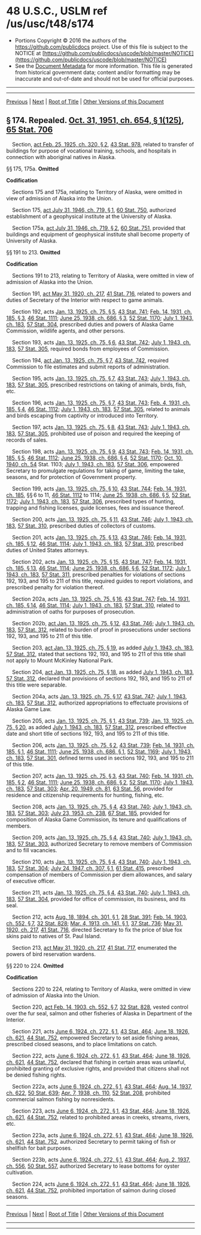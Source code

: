 ---
---

# 48 U.S.C., USLM ref /us/usc/t48/s174

* Portions Copyright © 2016 the authors of the https://github.com/publicdocs project.
  Use of this file is subject to the NOTICE at [https://github.com/publicdocs/uscode/blob/master/NOTICE](https://github.com/publicdocs/uscode/blob/master/NOTICE)
* See the [Document Metadata](././../../../..//README.md) for more information.
  This file is generated from historical government data; content and/or formatting may be inaccurate and out-of-date and should not be used for official purposes.

----------
----------

[Previous](./../../../..//us/usc/t48/ch2/m__us_usc_t48_s171.md) | [Next](./../../../..//us/usc/t48/ch2/m__us_usc_t48_s225.md) | [Root of Title](./../../../../) | [Other Versions of this Document](https://publicdocs.github.io/go/links?ns=uslm&ref=%2Fus%2Fusc%2Ft48%2Fs174)

## § 174. Repealed. [Oct. 31, 1951, ch. 654, § 1(125)][/us/act/1951-10-31/ch654/s1/125], [65 Stat. 706][/us/stat/65/706]

    Section, [act Feb. 25, 1925, ch. 320, § 2][/us/act/1925-02-25/ch320/s2], [43 Stat. 978][/us/stat/43/978], related to transfer of buildings for purpose of vocational training, schools, and hospitals in connection with aboriginal natives in Alaska.

§§ 175, 175a. __Omitted__ 

 __Codification__ 

    Sections 175 and 175a, relating to Territory of Alaska, were omitted in view of admission of Alaska into the Union.

    Section 175, [act July 31, 1946, ch. 719, § 1][/us/act/1946-07-31/ch719/s1], [60 Stat. 750][/us/stat/60/750], authorized establishment of a geophysical institute at the University of Alaska.

    Section 175a, [act July 31, 1946, ch. 719, § 2][/us/act/1946-07-31/ch719/s2], [60 Stat. 751][/us/stat/60/751], provided that buildings and equipment of geophysical institute shall become property of University of Alaska.

§§ 191 to 213. __Omitted__ 

 __Codification__ 

    Sections 191 to 213, relating to Territory of Alaska, were omitted in view of admission of Alaska into the Union.

    Section 191, [act May 31, 1920, ch. 217][/us/act/1920-05-31/ch217], [41 Stat. 716][/us/stat/41/716], related to powers and duties of Secretary of the Interior with respect to game animals.

    Section 192, acts [Jan. 13, 1925, ch. 75, § 5][/us/act/1925-01-13/ch75/s5], [43 Stat. 741][/us/stat/43/741]; [Feb. 14, 1931, ch. 185, § 3][/us/act/1931-02-14/ch185/s3], [46 Stat. 1111][/us/stat/46/1111]; [June 25, 1938, ch. 686, § 3][/us/act/1938-06-25/ch686/s3], [52 Stat. 1170][/us/stat/52/1170]; [July 1, 1943, ch. 183][/us/act/1943-07-01/ch183], [57 Stat. 304][/us/stat/57/304], prescribed duties and powers of Alaska Game Commission, wildlife agents, and other persons.

    Section 193, acts [Jan. 13, 1925, ch. 75, § 6][/us/act/1925-01-13/ch75/s6], [43 Stat. 742][/us/stat/43/742]; [July 1, 1943, ch. 183][/us/act/1943-07-01/ch183], [57 Stat. 305][/us/stat/57/305], required bonds from employees of Commission.

    Section 194, [act Jan. 13, 1925, ch. 75, § 7][/us/act/1925-01-13/ch75/s7], [43 Stat. 742][/us/stat/43/742], required Commission to file estimates and submit reports of administration.

    Section 195, acts [Jan. 13, 1925, ch. 75, § 7][/us/act/1925-01-13/ch75/s7], [43 Stat. 743][/us/stat/43/743]; [July 1, 1943, ch. 183][/us/act/1943-07-01/ch183], [57 Stat. 305][/us/stat/57/305], prescribed restrictions on taking of animals, birds, fish, etc.

    Section 196, acts [Jan. 13, 1925, ch. 75, § 7][/us/act/1925-01-13/ch75/s7], [43 Stat. 743][/us/stat/43/743]; [Feb. 4, 1931, ch. 185, § 4][/us/act/1931-02-04/ch185/s4], [46 Stat. 1112][/us/stat/46/1112]; [July 1, 1943, ch. 183][/us/act/1943-07-01/ch183], [57 Stat. 305][/us/stat/57/305], related to animals and birds escaping from captivity or introduced into Territory.

    Section 197, acts [Jan. 13, 1925, ch. 75, § 8][/us/act/1925-01-13/ch75/s8], [43 Stat. 743][/us/stat/43/743]; [July 1, 1943, ch. 183][/us/act/1943-07-01/ch183], [57 Stat. 305][/us/stat/57/305], prohibited use of poison and required the keeping of records of sales.

    Section 198, acts [Jan. 13, 1925, ch. 75, § 9][/us/act/1925-01-13/ch75/s9], [43 Stat. 743][/us/stat/43/743]; [Feb. 14, 1931, ch. 185, § 5][/us/act/1931-02-14/ch185/s5], [46 Stat. 1112][/us/stat/46/1112]; [June 25, 1938, ch. 686, § 4][/us/act/1938-06-25/ch686/s4], [52 Stat. 1170][/us/stat/52/1170]; [Oct. 10, 1940, ch. 54][/us/act/1940-10-10/ch54] Stat. 1103; [July 1, 1943, ch. 183][/us/act/1943-07-01/ch183], [57 Stat. 306][/us/stat/57/306], empowered Secretary to promulgate regulations for taking of game, limiting the take, seasons, and for protection of Government property.

    Section 199, acts [Jan. 13, 1925, ch. 75, § 10][/us/act/1925-01-13/ch75/s10], [43 Stat. 744][/us/stat/43/744]; [Feb. 14, 1931, ch. 185][/us/act/1931-02-14/ch185], §§ 6 to 11, [46 Stat. 1112][/us/stat/46/1112] to 1114; [June 25, 1938, ch. 686, § 5][/us/act/1938-06-25/ch686/s5], [52 Stat. 1172][/us/stat/52/1172]; [July 1, 1943, ch. 183][/us/act/1943-07-01/ch183], [57 Stat. 306][/us/stat/57/306], prescribed types of hunting, trapping and fishing licenses, guide licenses, fees and issuance thereof.

    Section 200, acts [Jan. 13, 1925, ch. 75, § 11][/us/act/1925-01-13/ch75/s11], [43 Stat. 746][/us/stat/43/746]; [July 1, 1943, ch. 183][/us/act/1943-07-01/ch183], [57 Stat. 310][/us/stat/57/310], prescribed duties of collectors of customs.

    Section 201, acts [Jan. 13, 1925, ch. 75, § 13][/us/act/1925-01-13/ch75/s13], [43 Stat. 746][/us/stat/43/746]; [Feb. 14, 1931, ch. 185, § 12][/us/act/1931-02-14/ch185/s12], [46 Stat. 1114][/us/stat/46/1114]; [July 1, 1943, ch. 183][/us/act/1943-07-01/ch183], [57 Stat. 310][/us/stat/57/310], prescribed duties of United States attorneys.

    Section 202, acts [Jan. 13, 1925, ch. 75, § 15][/us/act/1925-01-13/ch75/s15], [43 Stat. 747][/us/stat/43/747]; [Feb. 14, 1931, ch. 185, § 13][/us/act/1931-02-14/ch185/s13], [46 Stat. 1114][/us/stat/46/1114]; [June 25, 1938, ch. 686, § 6][/us/act/1938-06-25/ch686/s6], [52 Stat. 1172][/us/stat/52/1172]; [July 1, 1943, ch. 183][/us/act/1943-07-01/ch183], [57 Stat. 311][/us/stat/57/311], prescribed penalties for violations of sections 192, 193, and 195 to 211 of this title, required guides to report violations, and prescribed penalty for violation thereof.

    Section 202a, acts [Jan. 13, 1925, ch. 75, § 16][/us/act/1925-01-13/ch75/s16], [43 Stat. 747][/us/stat/43/747]; [Feb. 14, 1931, ch. 185, § 14][/us/act/1931-02-14/ch185/s14], [46 Stat. 1114][/us/stat/46/1114]; [July 1, 1943, ch. 183][/us/act/1943-07-01/ch183], [57 Stat. 310][/us/stat/57/310], related to administration of oaths for purposes of prosecution.

    Section 202b, [act Jan. 13, 1925, ch. 75, § 12][/us/act/1925-01-13/ch75/s12], [43 Stat. 746][/us/stat/43/746]; [July 1, 1943, ch. 183][/us/act/1943-07-01/ch183], [57 Stat. 312][/us/stat/57/312], related to burden of proof in prosecutions under sections 192, 193, and 195 to 211 of this title.

    Section 203, [act Jan. 13, 1925, ch. 75, § 19][/us/act/1925-01-13/ch75/s19], as added [July 1, 1943, ch. 183][/us/act/1943-07-01/ch183], [57 Stat. 312][/us/stat/57/312], stated that sections 192, 193, and 195 to 211 of this title shall not apply to Mount McKinley National Park.

    Section 204, [act Jan. 13, 1925, ch. 75, § 18][/us/act/1925-01-13/ch75/s18], as added [July 1, 1943, ch. 183][/us/act/1943-07-01/ch183], [57 Stat. 312][/us/stat/57/312], declared that provisions of sections 192, 193, and 195 to 211 of this title were separable.

    Section 204a, acts [Jan. 13, 1925, ch. 75, § 17][/us/act/1925-01-13/ch75/s17], [43 Stat. 747][/us/stat/43/747]; [July 1, 1943, ch. 183][/us/act/1943-07-01/ch183], [57 Stat. 312][/us/stat/57/312], authorized appropriations to effectuate provisions of Alaska Game Law.

    Section 205, acts [Jan. 13, 1925, ch. 75, § 1][/us/act/1925-01-13/ch75/s1], [43 Stat. 739][/us/stat/43/739]; [Jan. 13, 1925, ch. 75, § 20][/us/act/1925-01-13/ch75/s20], as added [July 1, 1943, ch. 183][/us/act/1943-07-01/ch183], [57 Stat. 312][/us/stat/57/312], prescribed effective date and short title of sections 192, 193, and 195 to 211 of this title.

    Section 206, acts [Jan. 13, 1925, ch. 75, § 2][/us/act/1925-01-13/ch75/s2], [43 Stat. 739][/us/stat/43/739]; [Feb. 14, 1931, ch. 185, § 1][/us/act/1931-02-14/ch185/s1], [46 Stat. 1111][/us/stat/46/1111]; [June 25, 1938, ch. 686, § 1][/us/act/1938-06-25/ch686/s1], [52 Stat. 1169][/us/stat/52/1169]; [July 1, 1943, ch. 183][/us/act/1943-07-01/ch183], [57 Stat. 301][/us/stat/57/301], defined terms used in sections 192, 193, and 195 to 211 of this title.

    Section 207, acts [Jan. 13, 1925, ch. 75, § 3][/us/act/1925-01-13/ch75/s3], [43 Stat. 740][/us/stat/43/740]; [Feb. 14, 1931, ch. 185, § 2][/us/act/1931-02-14/ch185/s2], [46 Stat. 1111][/us/stat/46/1111]; [June 25, 1938, ch. 686, § 2][/us/act/1938-06-25/ch686/s2], [52 Stat. 1170][/us/stat/52/1170]; [July 1, 1943, ch. 183][/us/act/1943-07-01/ch183], [57 Stat. 303][/us/stat/57/303]; [Apr. 20, 1949, ch. 81][/us/act/1949-04-20/ch81], [63 Stat. 56][/us/stat/63/56], provided for residence and citizenship requirements for hunting, fishing, etc.

    Section 208, acts [Jan. 13, 1925, ch. 75, § 4][/us/act/1925-01-13/ch75/s4], [43 Stat. 740][/us/stat/43/740]; [July 1, 1943, ch. 183][/us/act/1943-07-01/ch183], [57 Stat. 303][/us/stat/57/303]; [July 23, 1953, ch. 238][/us/act/1953-07-23/ch238], [67 Stat. 185][/us/stat/67/185], provided for composition of Alaska Game Commission, its tenure and qualifications of members.

    Section 209, acts [Jan. 13, 1925, ch. 75, § 4][/us/act/1925-01-13/ch75/s4], [43 Stat. 740][/us/stat/43/740]; [July 1, 1943, ch. 183][/us/act/1943-07-01/ch183], [57 Stat. 303][/us/stat/57/303], authorized Secretary to remove members of Commission and to fill vacancies.

    Section 210, acts [Jan. 13, 1925, ch. 75, § 4][/us/act/1925-01-13/ch75/s4], [43 Stat. 740][/us/stat/43/740]; [July 1, 1943, ch. 183][/us/act/1943-07-01/ch183], [57 Stat. 304][/us/stat/57/304]; [July 24, 1947, ch. 307, § 1][/us/act/1947-07-24/ch307/s1], [61 Stat. 415][/us/stat/61/415], prescribed compensation of members of Commission per diem allowances, and salary of executive officer.

    Section 211, acts [Jan. 13, 1925, ch. 75, § 4][/us/act/1925-01-13/ch75/s4], [43 Stat. 740][/us/stat/43/740]; [July 1, 1943, ch. 183][/us/act/1943-07-01/ch183], [57 Stat. 304][/us/stat/57/304], provided for office of commission, its business, and its seal.

    Section 212, acts [Aug. 18, 1894, ch. 301, § 1][/us/act/1894-08-18/ch301/s1], [28 Stat. 391][/us/stat/28/391]; [Feb. 14, 1903, ch. 552, § 7][/us/act/1903-02-14/ch552/s7], [32 Stat. 828][/us/stat/32/828]; [Mar. 4, 1913, ch. 141, § 1][/us/act/1913-03-04/ch141/s1], [37 Stat. 736][/us/stat/37/736]; [May 31, 1920, ch. 217][/us/act/1920-05-31/ch217], [41 Stat. 716][/us/stat/41/716], directed Secretary to fix the price of blue fox skins paid to natives of St. Paul Island.

    Section 213, [act May 31, 1920, ch. 217][/us/act/1920-05-31/ch217], [41 Stat. 717][/us/stat/41/717], enumerated the powers of bird reservation wardens.

§§ 220 to 224. __Omitted__ 

 __Codification__ 

    Sections 220 to 224, relating to Territory of Alaska, were omitted in view of admission of Alaska into the Union.

    Section 220, [act Feb. 14, 1903, ch. 552, § 7][/us/act/1903-02-14/ch552/s7], [32 Stat. 828][/us/stat/32/828], vested control over the fur seal, salmon and other fisheries of Alaska in Department of the Interior.

    Section 221, acts [June 6, 1924, ch. 272, § 1][/us/act/1924-06-06/ch272/s1], [43 Stat. 464][/us/stat/43/464]; [June 18, 1926, ch. 621][/us/act/1926-06-18/ch621], [44 Stat. 752][/us/stat/44/752], empowered Secretary to set aside fishing areas, prescribed closed seasons, and to place limitations on catch.

    Section 222, acts [June 6, 1924, ch. 272, § 1][/us/act/1924-06-06/ch272/s1], [43 Stat. 464][/us/stat/43/464]; [June 18, 1926, ch. 621][/us/act/1926-06-18/ch621], [44 Stat. 752][/us/stat/44/752], declared that fishing in certain areas was unlawful, prohibited granting of exclusive rights, and provided that citizens shall not be denied fishing rights.

    Section 222a, acts [June 6, 1924, ch. 272, § 1][/us/act/1924-06-06/ch272/s1], [43 Stat. 464][/us/stat/43/464]; [Aug. 14, 1937, ch. 622][/us/act/1937-08-14/ch622], [50 Stat. 639][/us/stat/50/639]; [Apr. 7, 1938, ch. 110][/us/act/1938-04-07/ch110], [52 Stat. 208][/us/stat/52/208], prohibited commercial salmon fishing by nonresidents.

    Section 223, acts [June 6, 1924, ch. 272, § 1][/us/act/1924-06-06/ch272/s1], [43 Stat. 464][/us/stat/43/464]; [June 18, 1926, ch. 621][/us/act/1926-06-18/ch621], [44 Stat. 752][/us/stat/44/752], related to prohibited areas in creeks, streams, rivers, etc.

    Section 223a, acts [June 6, 1924, ch. 272, § 1][/us/act/1924-06-06/ch272/s1], [43 Stat. 464][/us/stat/43/464]; [June 18, 1926, ch. 621][/us/act/1926-06-18/ch621], [44 Stat. 752][/us/stat/44/752], authorized Secretary to permit taking of fish or shellfish for bait purposes.

    Section 223b, acts [June 6, 1924, ch. 272, § 1][/us/act/1924-06-06/ch272/s1], [43 Stat. 464][/us/stat/43/464]; [Aug. 2, 1937, ch. 556][/us/act/1937-08-02/ch556], [50 Stat. 557][/us/stat/50/557], authorized Secretary to lease bottoms for oyster cultivation.

    Section 224, acts [June 6, 1924, ch. 272, § 1][/us/act/1924-06-06/ch272/s1], [43 Stat. 464][/us/stat/43/464]; [June 18, 1926, ch. 621][/us/act/1926-06-18/ch621], [44 Stat. 752][/us/stat/44/752], prohibited importation of salmon during closed seasons.

----------

[Previous](./../../../..//us/usc/t48/ch2/m__us_usc_t48_s171.md) | [Next](./../../../..//us/usc/t48/ch2/m__us_usc_t48_s225.md) | [Root of Title](./../../../../) | [Other Versions of this Document](https://publicdocs.github.io/go/links?ns=uslm&ref=%2Fus%2Fusc%2Ft48%2Fs174)

----------
----------

[/us/act/1951-10-31/ch654/s1/125]: https://publicdocs.github.io/go/links?ns=uslm&ref=%2Fus%2Fact%2F1951-10-31%2Fch654%2Fs1%2F125
[/us/stat/65/706]: https://publicdocs.github.io/go/links?ns=uslm&ref=%2Fus%2Fstat%2F65%2F706
[/us/act/1925-02-25/ch320/s2]: https://publicdocs.github.io/go/links?ns=uslm&ref=%2Fus%2Fact%2F1925-02-25%2Fch320%2Fs2
[/us/stat/43/978]: https://publicdocs.github.io/go/links?ns=uslm&ref=%2Fus%2Fstat%2F43%2F978
[/us/act/1946-07-31/ch719/s1]: https://publicdocs.github.io/go/links?ns=uslm&ref=%2Fus%2Fact%2F1946-07-31%2Fch719%2Fs1
[/us/stat/60/750]: https://publicdocs.github.io/go/links?ns=uslm&ref=%2Fus%2Fstat%2F60%2F750
[/us/act/1946-07-31/ch719/s2]: https://publicdocs.github.io/go/links?ns=uslm&ref=%2Fus%2Fact%2F1946-07-31%2Fch719%2Fs2
[/us/stat/60/751]: https://publicdocs.github.io/go/links?ns=uslm&ref=%2Fus%2Fstat%2F60%2F751
[/us/act/1920-05-31/ch217]: https://publicdocs.github.io/go/links?ns=uslm&ref=%2Fus%2Fact%2F1920-05-31%2Fch217
[/us/stat/41/716]: https://publicdocs.github.io/go/links?ns=uslm&ref=%2Fus%2Fstat%2F41%2F716
[/us/act/1925-01-13/ch75/s5]: https://publicdocs.github.io/go/links?ns=uslm&ref=%2Fus%2Fact%2F1925-01-13%2Fch75%2Fs5
[/us/stat/43/741]: https://publicdocs.github.io/go/links?ns=uslm&ref=%2Fus%2Fstat%2F43%2F741
[/us/act/1931-02-14/ch185/s3]: https://publicdocs.github.io/go/links?ns=uslm&ref=%2Fus%2Fact%2F1931-02-14%2Fch185%2Fs3
[/us/stat/46/1111]: https://publicdocs.github.io/go/links?ns=uslm&ref=%2Fus%2Fstat%2F46%2F1111
[/us/act/1938-06-25/ch686/s3]: https://publicdocs.github.io/go/links?ns=uslm&ref=%2Fus%2Fact%2F1938-06-25%2Fch686%2Fs3
[/us/stat/52/1170]: https://publicdocs.github.io/go/links?ns=uslm&ref=%2Fus%2Fstat%2F52%2F1170
[/us/act/1943-07-01/ch183]: https://publicdocs.github.io/go/links?ns=uslm&ref=%2Fus%2Fact%2F1943-07-01%2Fch183
[/us/stat/57/304]: https://publicdocs.github.io/go/links?ns=uslm&ref=%2Fus%2Fstat%2F57%2F304
[/us/act/1925-01-13/ch75/s6]: https://publicdocs.github.io/go/links?ns=uslm&ref=%2Fus%2Fact%2F1925-01-13%2Fch75%2Fs6
[/us/stat/43/742]: https://publicdocs.github.io/go/links?ns=uslm&ref=%2Fus%2Fstat%2F43%2F742
[/us/act/1943-07-01/ch183]: https://publicdocs.github.io/go/links?ns=uslm&ref=%2Fus%2Fact%2F1943-07-01%2Fch183
[/us/stat/57/305]: https://publicdocs.github.io/go/links?ns=uslm&ref=%2Fus%2Fstat%2F57%2F305
[/us/act/1925-01-13/ch75/s7]: https://publicdocs.github.io/go/links?ns=uslm&ref=%2Fus%2Fact%2F1925-01-13%2Fch75%2Fs7
[/us/stat/43/742]: https://publicdocs.github.io/go/links?ns=uslm&ref=%2Fus%2Fstat%2F43%2F742
[/us/act/1925-01-13/ch75/s7]: https://publicdocs.github.io/go/links?ns=uslm&ref=%2Fus%2Fact%2F1925-01-13%2Fch75%2Fs7
[/us/stat/43/743]: https://publicdocs.github.io/go/links?ns=uslm&ref=%2Fus%2Fstat%2F43%2F743
[/us/act/1943-07-01/ch183]: https://publicdocs.github.io/go/links?ns=uslm&ref=%2Fus%2Fact%2F1943-07-01%2Fch183
[/us/stat/57/305]: https://publicdocs.github.io/go/links?ns=uslm&ref=%2Fus%2Fstat%2F57%2F305
[/us/act/1925-01-13/ch75/s7]: https://publicdocs.github.io/go/links?ns=uslm&ref=%2Fus%2Fact%2F1925-01-13%2Fch75%2Fs7
[/us/stat/43/743]: https://publicdocs.github.io/go/links?ns=uslm&ref=%2Fus%2Fstat%2F43%2F743
[/us/act/1931-02-04/ch185/s4]: https://publicdocs.github.io/go/links?ns=uslm&ref=%2Fus%2Fact%2F1931-02-04%2Fch185%2Fs4
[/us/stat/46/1112]: https://publicdocs.github.io/go/links?ns=uslm&ref=%2Fus%2Fstat%2F46%2F1112
[/us/act/1943-07-01/ch183]: https://publicdocs.github.io/go/links?ns=uslm&ref=%2Fus%2Fact%2F1943-07-01%2Fch183
[/us/stat/57/305]: https://publicdocs.github.io/go/links?ns=uslm&ref=%2Fus%2Fstat%2F57%2F305
[/us/act/1925-01-13/ch75/s8]: https://publicdocs.github.io/go/links?ns=uslm&ref=%2Fus%2Fact%2F1925-01-13%2Fch75%2Fs8
[/us/stat/43/743]: https://publicdocs.github.io/go/links?ns=uslm&ref=%2Fus%2Fstat%2F43%2F743
[/us/act/1943-07-01/ch183]: https://publicdocs.github.io/go/links?ns=uslm&ref=%2Fus%2Fact%2F1943-07-01%2Fch183
[/us/stat/57/305]: https://publicdocs.github.io/go/links?ns=uslm&ref=%2Fus%2Fstat%2F57%2F305
[/us/act/1925-01-13/ch75/s9]: https://publicdocs.github.io/go/links?ns=uslm&ref=%2Fus%2Fact%2F1925-01-13%2Fch75%2Fs9
[/us/stat/43/743]: https://publicdocs.github.io/go/links?ns=uslm&ref=%2Fus%2Fstat%2F43%2F743
[/us/act/1931-02-14/ch185/s5]: https://publicdocs.github.io/go/links?ns=uslm&ref=%2Fus%2Fact%2F1931-02-14%2Fch185%2Fs5
[/us/stat/46/1112]: https://publicdocs.github.io/go/links?ns=uslm&ref=%2Fus%2Fstat%2F46%2F1112
[/us/act/1938-06-25/ch686/s4]: https://publicdocs.github.io/go/links?ns=uslm&ref=%2Fus%2Fact%2F1938-06-25%2Fch686%2Fs4
[/us/stat/52/1170]: https://publicdocs.github.io/go/links?ns=uslm&ref=%2Fus%2Fstat%2F52%2F1170
[/us/act/1940-10-10/ch54]: https://publicdocs.github.io/go/links?ns=uslm&ref=%2Fus%2Fact%2F1940-10-10%2Fch54
[/us/act/1943-07-01/ch183]: https://publicdocs.github.io/go/links?ns=uslm&ref=%2Fus%2Fact%2F1943-07-01%2Fch183
[/us/stat/57/306]: https://publicdocs.github.io/go/links?ns=uslm&ref=%2Fus%2Fstat%2F57%2F306
[/us/act/1925-01-13/ch75/s10]: https://publicdocs.github.io/go/links?ns=uslm&ref=%2Fus%2Fact%2F1925-01-13%2Fch75%2Fs10
[/us/stat/43/744]: https://publicdocs.github.io/go/links?ns=uslm&ref=%2Fus%2Fstat%2F43%2F744
[/us/act/1931-02-14/ch185]: https://publicdocs.github.io/go/links?ns=uslm&ref=%2Fus%2Fact%2F1931-02-14%2Fch185
[/us/stat/46/1112]: https://publicdocs.github.io/go/links?ns=uslm&ref=%2Fus%2Fstat%2F46%2F1112
[/us/act/1938-06-25/ch686/s5]: https://publicdocs.github.io/go/links?ns=uslm&ref=%2Fus%2Fact%2F1938-06-25%2Fch686%2Fs5
[/us/stat/52/1172]: https://publicdocs.github.io/go/links?ns=uslm&ref=%2Fus%2Fstat%2F52%2F1172
[/us/act/1943-07-01/ch183]: https://publicdocs.github.io/go/links?ns=uslm&ref=%2Fus%2Fact%2F1943-07-01%2Fch183
[/us/stat/57/306]: https://publicdocs.github.io/go/links?ns=uslm&ref=%2Fus%2Fstat%2F57%2F306
[/us/act/1925-01-13/ch75/s11]: https://publicdocs.github.io/go/links?ns=uslm&ref=%2Fus%2Fact%2F1925-01-13%2Fch75%2Fs11
[/us/stat/43/746]: https://publicdocs.github.io/go/links?ns=uslm&ref=%2Fus%2Fstat%2F43%2F746
[/us/act/1943-07-01/ch183]: https://publicdocs.github.io/go/links?ns=uslm&ref=%2Fus%2Fact%2F1943-07-01%2Fch183
[/us/stat/57/310]: https://publicdocs.github.io/go/links?ns=uslm&ref=%2Fus%2Fstat%2F57%2F310
[/us/act/1925-01-13/ch75/s13]: https://publicdocs.github.io/go/links?ns=uslm&ref=%2Fus%2Fact%2F1925-01-13%2Fch75%2Fs13
[/us/stat/43/746]: https://publicdocs.github.io/go/links?ns=uslm&ref=%2Fus%2Fstat%2F43%2F746
[/us/act/1931-02-14/ch185/s12]: https://publicdocs.github.io/go/links?ns=uslm&ref=%2Fus%2Fact%2F1931-02-14%2Fch185%2Fs12
[/us/stat/46/1114]: https://publicdocs.github.io/go/links?ns=uslm&ref=%2Fus%2Fstat%2F46%2F1114
[/us/act/1943-07-01/ch183]: https://publicdocs.github.io/go/links?ns=uslm&ref=%2Fus%2Fact%2F1943-07-01%2Fch183
[/us/stat/57/310]: https://publicdocs.github.io/go/links?ns=uslm&ref=%2Fus%2Fstat%2F57%2F310
[/us/act/1925-01-13/ch75/s15]: https://publicdocs.github.io/go/links?ns=uslm&ref=%2Fus%2Fact%2F1925-01-13%2Fch75%2Fs15
[/us/stat/43/747]: https://publicdocs.github.io/go/links?ns=uslm&ref=%2Fus%2Fstat%2F43%2F747
[/us/act/1931-02-14/ch185/s13]: https://publicdocs.github.io/go/links?ns=uslm&ref=%2Fus%2Fact%2F1931-02-14%2Fch185%2Fs13
[/us/stat/46/1114]: https://publicdocs.github.io/go/links?ns=uslm&ref=%2Fus%2Fstat%2F46%2F1114
[/us/act/1938-06-25/ch686/s6]: https://publicdocs.github.io/go/links?ns=uslm&ref=%2Fus%2Fact%2F1938-06-25%2Fch686%2Fs6
[/us/stat/52/1172]: https://publicdocs.github.io/go/links?ns=uslm&ref=%2Fus%2Fstat%2F52%2F1172
[/us/act/1943-07-01/ch183]: https://publicdocs.github.io/go/links?ns=uslm&ref=%2Fus%2Fact%2F1943-07-01%2Fch183
[/us/stat/57/311]: https://publicdocs.github.io/go/links?ns=uslm&ref=%2Fus%2Fstat%2F57%2F311
[/us/act/1925-01-13/ch75/s16]: https://publicdocs.github.io/go/links?ns=uslm&ref=%2Fus%2Fact%2F1925-01-13%2Fch75%2Fs16
[/us/stat/43/747]: https://publicdocs.github.io/go/links?ns=uslm&ref=%2Fus%2Fstat%2F43%2F747
[/us/act/1931-02-14/ch185/s14]: https://publicdocs.github.io/go/links?ns=uslm&ref=%2Fus%2Fact%2F1931-02-14%2Fch185%2Fs14
[/us/stat/46/1114]: https://publicdocs.github.io/go/links?ns=uslm&ref=%2Fus%2Fstat%2F46%2F1114
[/us/act/1943-07-01/ch183]: https://publicdocs.github.io/go/links?ns=uslm&ref=%2Fus%2Fact%2F1943-07-01%2Fch183
[/us/stat/57/310]: https://publicdocs.github.io/go/links?ns=uslm&ref=%2Fus%2Fstat%2F57%2F310
[/us/act/1925-01-13/ch75/s12]: https://publicdocs.github.io/go/links?ns=uslm&ref=%2Fus%2Fact%2F1925-01-13%2Fch75%2Fs12
[/us/stat/43/746]: https://publicdocs.github.io/go/links?ns=uslm&ref=%2Fus%2Fstat%2F43%2F746
[/us/act/1943-07-01/ch183]: https://publicdocs.github.io/go/links?ns=uslm&ref=%2Fus%2Fact%2F1943-07-01%2Fch183
[/us/stat/57/312]: https://publicdocs.github.io/go/links?ns=uslm&ref=%2Fus%2Fstat%2F57%2F312
[/us/act/1925-01-13/ch75/s19]: https://publicdocs.github.io/go/links?ns=uslm&ref=%2Fus%2Fact%2F1925-01-13%2Fch75%2Fs19
[/us/act/1943-07-01/ch183]: https://publicdocs.github.io/go/links?ns=uslm&ref=%2Fus%2Fact%2F1943-07-01%2Fch183
[/us/stat/57/312]: https://publicdocs.github.io/go/links?ns=uslm&ref=%2Fus%2Fstat%2F57%2F312
[/us/act/1925-01-13/ch75/s18]: https://publicdocs.github.io/go/links?ns=uslm&ref=%2Fus%2Fact%2F1925-01-13%2Fch75%2Fs18
[/us/act/1943-07-01/ch183]: https://publicdocs.github.io/go/links?ns=uslm&ref=%2Fus%2Fact%2F1943-07-01%2Fch183
[/us/stat/57/312]: https://publicdocs.github.io/go/links?ns=uslm&ref=%2Fus%2Fstat%2F57%2F312
[/us/act/1925-01-13/ch75/s17]: https://publicdocs.github.io/go/links?ns=uslm&ref=%2Fus%2Fact%2F1925-01-13%2Fch75%2Fs17
[/us/stat/43/747]: https://publicdocs.github.io/go/links?ns=uslm&ref=%2Fus%2Fstat%2F43%2F747
[/us/act/1943-07-01/ch183]: https://publicdocs.github.io/go/links?ns=uslm&ref=%2Fus%2Fact%2F1943-07-01%2Fch183
[/us/stat/57/312]: https://publicdocs.github.io/go/links?ns=uslm&ref=%2Fus%2Fstat%2F57%2F312
[/us/act/1925-01-13/ch75/s1]: https://publicdocs.github.io/go/links?ns=uslm&ref=%2Fus%2Fact%2F1925-01-13%2Fch75%2Fs1
[/us/stat/43/739]: https://publicdocs.github.io/go/links?ns=uslm&ref=%2Fus%2Fstat%2F43%2F739
[/us/act/1925-01-13/ch75/s20]: https://publicdocs.github.io/go/links?ns=uslm&ref=%2Fus%2Fact%2F1925-01-13%2Fch75%2Fs20
[/us/act/1943-07-01/ch183]: https://publicdocs.github.io/go/links?ns=uslm&ref=%2Fus%2Fact%2F1943-07-01%2Fch183
[/us/stat/57/312]: https://publicdocs.github.io/go/links?ns=uslm&ref=%2Fus%2Fstat%2F57%2F312
[/us/act/1925-01-13/ch75/s2]: https://publicdocs.github.io/go/links?ns=uslm&ref=%2Fus%2Fact%2F1925-01-13%2Fch75%2Fs2
[/us/stat/43/739]: https://publicdocs.github.io/go/links?ns=uslm&ref=%2Fus%2Fstat%2F43%2F739
[/us/act/1931-02-14/ch185/s1]: https://publicdocs.github.io/go/links?ns=uslm&ref=%2Fus%2Fact%2F1931-02-14%2Fch185%2Fs1
[/us/stat/46/1111]: https://publicdocs.github.io/go/links?ns=uslm&ref=%2Fus%2Fstat%2F46%2F1111
[/us/act/1938-06-25/ch686/s1]: https://publicdocs.github.io/go/links?ns=uslm&ref=%2Fus%2Fact%2F1938-06-25%2Fch686%2Fs1
[/us/stat/52/1169]: https://publicdocs.github.io/go/links?ns=uslm&ref=%2Fus%2Fstat%2F52%2F1169
[/us/act/1943-07-01/ch183]: https://publicdocs.github.io/go/links?ns=uslm&ref=%2Fus%2Fact%2F1943-07-01%2Fch183
[/us/stat/57/301]: https://publicdocs.github.io/go/links?ns=uslm&ref=%2Fus%2Fstat%2F57%2F301
[/us/act/1925-01-13/ch75/s3]: https://publicdocs.github.io/go/links?ns=uslm&ref=%2Fus%2Fact%2F1925-01-13%2Fch75%2Fs3
[/us/stat/43/740]: https://publicdocs.github.io/go/links?ns=uslm&ref=%2Fus%2Fstat%2F43%2F740
[/us/act/1931-02-14/ch185/s2]: https://publicdocs.github.io/go/links?ns=uslm&ref=%2Fus%2Fact%2F1931-02-14%2Fch185%2Fs2
[/us/stat/46/1111]: https://publicdocs.github.io/go/links?ns=uslm&ref=%2Fus%2Fstat%2F46%2F1111
[/us/act/1938-06-25/ch686/s2]: https://publicdocs.github.io/go/links?ns=uslm&ref=%2Fus%2Fact%2F1938-06-25%2Fch686%2Fs2
[/us/stat/52/1170]: https://publicdocs.github.io/go/links?ns=uslm&ref=%2Fus%2Fstat%2F52%2F1170
[/us/act/1943-07-01/ch183]: https://publicdocs.github.io/go/links?ns=uslm&ref=%2Fus%2Fact%2F1943-07-01%2Fch183
[/us/stat/57/303]: https://publicdocs.github.io/go/links?ns=uslm&ref=%2Fus%2Fstat%2F57%2F303
[/us/act/1949-04-20/ch81]: https://publicdocs.github.io/go/links?ns=uslm&ref=%2Fus%2Fact%2F1949-04-20%2Fch81
[/us/stat/63/56]: https://publicdocs.github.io/go/links?ns=uslm&ref=%2Fus%2Fstat%2F63%2F56
[/us/act/1925-01-13/ch75/s4]: https://publicdocs.github.io/go/links?ns=uslm&ref=%2Fus%2Fact%2F1925-01-13%2Fch75%2Fs4
[/us/stat/43/740]: https://publicdocs.github.io/go/links?ns=uslm&ref=%2Fus%2Fstat%2F43%2F740
[/us/act/1943-07-01/ch183]: https://publicdocs.github.io/go/links?ns=uslm&ref=%2Fus%2Fact%2F1943-07-01%2Fch183
[/us/stat/57/303]: https://publicdocs.github.io/go/links?ns=uslm&ref=%2Fus%2Fstat%2F57%2F303
[/us/act/1953-07-23/ch238]: https://publicdocs.github.io/go/links?ns=uslm&ref=%2Fus%2Fact%2F1953-07-23%2Fch238
[/us/stat/67/185]: https://publicdocs.github.io/go/links?ns=uslm&ref=%2Fus%2Fstat%2F67%2F185
[/us/act/1925-01-13/ch75/s4]: https://publicdocs.github.io/go/links?ns=uslm&ref=%2Fus%2Fact%2F1925-01-13%2Fch75%2Fs4
[/us/stat/43/740]: https://publicdocs.github.io/go/links?ns=uslm&ref=%2Fus%2Fstat%2F43%2F740
[/us/act/1943-07-01/ch183]: https://publicdocs.github.io/go/links?ns=uslm&ref=%2Fus%2Fact%2F1943-07-01%2Fch183
[/us/stat/57/303]: https://publicdocs.github.io/go/links?ns=uslm&ref=%2Fus%2Fstat%2F57%2F303
[/us/act/1925-01-13/ch75/s4]: https://publicdocs.github.io/go/links?ns=uslm&ref=%2Fus%2Fact%2F1925-01-13%2Fch75%2Fs4
[/us/stat/43/740]: https://publicdocs.github.io/go/links?ns=uslm&ref=%2Fus%2Fstat%2F43%2F740
[/us/act/1943-07-01/ch183]: https://publicdocs.github.io/go/links?ns=uslm&ref=%2Fus%2Fact%2F1943-07-01%2Fch183
[/us/stat/57/304]: https://publicdocs.github.io/go/links?ns=uslm&ref=%2Fus%2Fstat%2F57%2F304
[/us/act/1947-07-24/ch307/s1]: https://publicdocs.github.io/go/links?ns=uslm&ref=%2Fus%2Fact%2F1947-07-24%2Fch307%2Fs1
[/us/stat/61/415]: https://publicdocs.github.io/go/links?ns=uslm&ref=%2Fus%2Fstat%2F61%2F415
[/us/act/1925-01-13/ch75/s4]: https://publicdocs.github.io/go/links?ns=uslm&ref=%2Fus%2Fact%2F1925-01-13%2Fch75%2Fs4
[/us/stat/43/740]: https://publicdocs.github.io/go/links?ns=uslm&ref=%2Fus%2Fstat%2F43%2F740
[/us/act/1943-07-01/ch183]: https://publicdocs.github.io/go/links?ns=uslm&ref=%2Fus%2Fact%2F1943-07-01%2Fch183
[/us/stat/57/304]: https://publicdocs.github.io/go/links?ns=uslm&ref=%2Fus%2Fstat%2F57%2F304
[/us/act/1894-08-18/ch301/s1]: https://publicdocs.github.io/go/links?ns=uslm&ref=%2Fus%2Fact%2F1894-08-18%2Fch301%2Fs1
[/us/stat/28/391]: https://publicdocs.github.io/go/links?ns=uslm&ref=%2Fus%2Fstat%2F28%2F391
[/us/act/1903-02-14/ch552/s7]: https://publicdocs.github.io/go/links?ns=uslm&ref=%2Fus%2Fact%2F1903-02-14%2Fch552%2Fs7
[/us/stat/32/828]: https://publicdocs.github.io/go/links?ns=uslm&ref=%2Fus%2Fstat%2F32%2F828
[/us/act/1913-03-04/ch141/s1]: https://publicdocs.github.io/go/links?ns=uslm&ref=%2Fus%2Fact%2F1913-03-04%2Fch141%2Fs1
[/us/stat/37/736]: https://publicdocs.github.io/go/links?ns=uslm&ref=%2Fus%2Fstat%2F37%2F736
[/us/act/1920-05-31/ch217]: https://publicdocs.github.io/go/links?ns=uslm&ref=%2Fus%2Fact%2F1920-05-31%2Fch217
[/us/stat/41/716]: https://publicdocs.github.io/go/links?ns=uslm&ref=%2Fus%2Fstat%2F41%2F716
[/us/act/1920-05-31/ch217]: https://publicdocs.github.io/go/links?ns=uslm&ref=%2Fus%2Fact%2F1920-05-31%2Fch217
[/us/stat/41/717]: https://publicdocs.github.io/go/links?ns=uslm&ref=%2Fus%2Fstat%2F41%2F717
[/us/act/1903-02-14/ch552/s7]: https://publicdocs.github.io/go/links?ns=uslm&ref=%2Fus%2Fact%2F1903-02-14%2Fch552%2Fs7
[/us/stat/32/828]: https://publicdocs.github.io/go/links?ns=uslm&ref=%2Fus%2Fstat%2F32%2F828
[/us/act/1924-06-06/ch272/s1]: https://publicdocs.github.io/go/links?ns=uslm&ref=%2Fus%2Fact%2F1924-06-06%2Fch272%2Fs1
[/us/stat/43/464]: https://publicdocs.github.io/go/links?ns=uslm&ref=%2Fus%2Fstat%2F43%2F464
[/us/act/1926-06-18/ch621]: https://publicdocs.github.io/go/links?ns=uslm&ref=%2Fus%2Fact%2F1926-06-18%2Fch621
[/us/stat/44/752]: https://publicdocs.github.io/go/links?ns=uslm&ref=%2Fus%2Fstat%2F44%2F752
[/us/act/1924-06-06/ch272/s1]: https://publicdocs.github.io/go/links?ns=uslm&ref=%2Fus%2Fact%2F1924-06-06%2Fch272%2Fs1
[/us/stat/43/464]: https://publicdocs.github.io/go/links?ns=uslm&ref=%2Fus%2Fstat%2F43%2F464
[/us/act/1926-06-18/ch621]: https://publicdocs.github.io/go/links?ns=uslm&ref=%2Fus%2Fact%2F1926-06-18%2Fch621
[/us/stat/44/752]: https://publicdocs.github.io/go/links?ns=uslm&ref=%2Fus%2Fstat%2F44%2F752
[/us/act/1924-06-06/ch272/s1]: https://publicdocs.github.io/go/links?ns=uslm&ref=%2Fus%2Fact%2F1924-06-06%2Fch272%2Fs1
[/us/stat/43/464]: https://publicdocs.github.io/go/links?ns=uslm&ref=%2Fus%2Fstat%2F43%2F464
[/us/act/1937-08-14/ch622]: https://publicdocs.github.io/go/links?ns=uslm&ref=%2Fus%2Fact%2F1937-08-14%2Fch622
[/us/stat/50/639]: https://publicdocs.github.io/go/links?ns=uslm&ref=%2Fus%2Fstat%2F50%2F639
[/us/act/1938-04-07/ch110]: https://publicdocs.github.io/go/links?ns=uslm&ref=%2Fus%2Fact%2F1938-04-07%2Fch110
[/us/stat/52/208]: https://publicdocs.github.io/go/links?ns=uslm&ref=%2Fus%2Fstat%2F52%2F208
[/us/act/1924-06-06/ch272/s1]: https://publicdocs.github.io/go/links?ns=uslm&ref=%2Fus%2Fact%2F1924-06-06%2Fch272%2Fs1
[/us/stat/43/464]: https://publicdocs.github.io/go/links?ns=uslm&ref=%2Fus%2Fstat%2F43%2F464
[/us/act/1926-06-18/ch621]: https://publicdocs.github.io/go/links?ns=uslm&ref=%2Fus%2Fact%2F1926-06-18%2Fch621
[/us/stat/44/752]: https://publicdocs.github.io/go/links?ns=uslm&ref=%2Fus%2Fstat%2F44%2F752
[/us/act/1924-06-06/ch272/s1]: https://publicdocs.github.io/go/links?ns=uslm&ref=%2Fus%2Fact%2F1924-06-06%2Fch272%2Fs1
[/us/stat/43/464]: https://publicdocs.github.io/go/links?ns=uslm&ref=%2Fus%2Fstat%2F43%2F464
[/us/act/1926-06-18/ch621]: https://publicdocs.github.io/go/links?ns=uslm&ref=%2Fus%2Fact%2F1926-06-18%2Fch621
[/us/stat/44/752]: https://publicdocs.github.io/go/links?ns=uslm&ref=%2Fus%2Fstat%2F44%2F752
[/us/act/1924-06-06/ch272/s1]: https://publicdocs.github.io/go/links?ns=uslm&ref=%2Fus%2Fact%2F1924-06-06%2Fch272%2Fs1
[/us/stat/43/464]: https://publicdocs.github.io/go/links?ns=uslm&ref=%2Fus%2Fstat%2F43%2F464
[/us/act/1937-08-02/ch556]: https://publicdocs.github.io/go/links?ns=uslm&ref=%2Fus%2Fact%2F1937-08-02%2Fch556
[/us/stat/50/557]: https://publicdocs.github.io/go/links?ns=uslm&ref=%2Fus%2Fstat%2F50%2F557
[/us/act/1924-06-06/ch272/s1]: https://publicdocs.github.io/go/links?ns=uslm&ref=%2Fus%2Fact%2F1924-06-06%2Fch272%2Fs1
[/us/stat/43/464]: https://publicdocs.github.io/go/links?ns=uslm&ref=%2Fus%2Fstat%2F43%2F464
[/us/act/1926-06-18/ch621]: https://publicdocs.github.io/go/links?ns=uslm&ref=%2Fus%2Fact%2F1926-06-18%2Fch621
[/us/stat/44/752]: https://publicdocs.github.io/go/links?ns=uslm&ref=%2Fus%2Fstat%2F44%2F752


